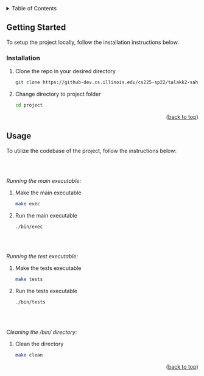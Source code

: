 <!-- TABLE OF CONTENTS -->
<details>
  <summary>Table of Contents</summary>
  <ol>
    <li>
      <a href="#getting-started">Getting Started</a>
      <ul>
        <li><a href="#prerequisites">Prerequisites</a></li>
        <li><a href="#installation">Installation</a></li>
      </ul>
    </li>
    <li><a href="#usage">Usage</a></li>
  </ol>
</details>

<!-- GETTING STARTED -->
## Getting Started

To setup the project locally, follow the installation instructions below.

### Installation

1. Clone the repo in your desired directory
   ```sh
   git clone https://github-dev.cs.illinois.edu/cs225-sp22/talakk2-sahme73-jameslu2-mcasper3.git
   ```
2. Change directory to project folder
   ```sh
   cd project
   ```

<p align="right">(<a href="#top">back to top</a>)</p>

<!-- USAGE EXAMPLES -->
## Usage

To utilize the codebase of the project, follow the instructions below:

<br></br>

_Running the main executable:_
1. Make the main executable
   ```sh
   make exec
   ```
2. Run the main executable
   ```sh
   ./bin/exec
   ```

<br></br>

_Running the test executable:_
1. Make the tests executable
   ```sh
   make tests
   ```
2. Run the tests executable
   ```sh
   ./bin/tests
   ```

<br></br>

_Cleaning the /bin/ directory:_
1. Clean the directory
   ```sh
   make clean
   ```

<p align="right">(<a href="#top">back to top</a>)</p>